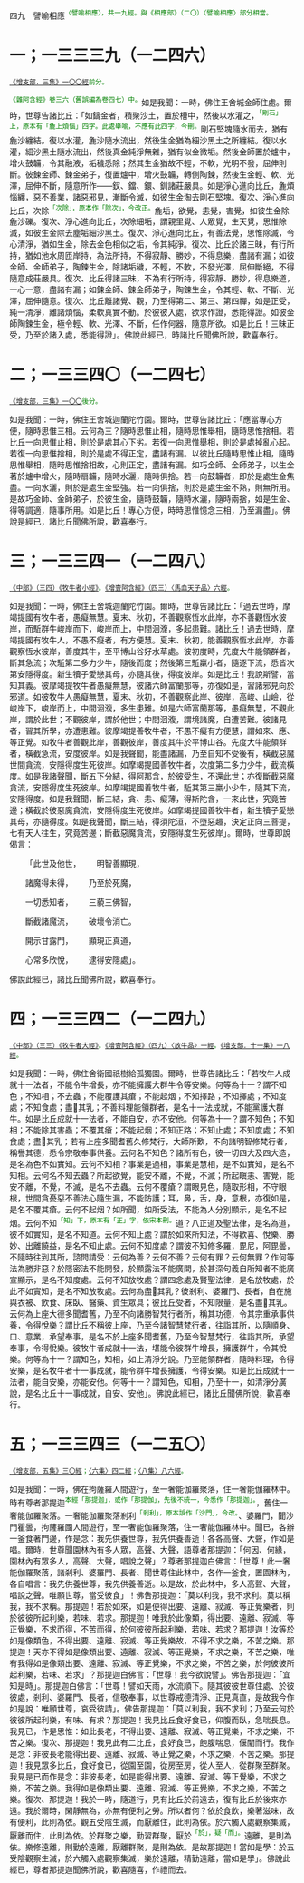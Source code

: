 四九　譬喻相應<sup><font color="green">〈譬喻相應〉，共一九經。與《相應部》（二〇）〈譬喻相應〉部分相當。</font></sup>

# 一；一三三三九（一二四六）

<sup><font color="green">[《增支部．三集》一〇〇經](https://github.com/gwsice/buddhism/blob/master/%E6%97%A9%E6%9C%9F/%E5%8D%97%E4%BC%A0%E5%A2%9E%E6%94%AF%E9%83%A8/04%20%E4%B8%89%E9%9B%86%E7%BB%AD%203.md#100)前分。</font></sup>

<sup><font color="green">《雜阿含經》卷三六（舊誤編為卷四七）中。</font></sup>如是我聞：一時，佛住王舍城金師住處。爾時，世尊告諸比丘：「如鑄金者，積聚沙土，置於槽中，然後以水灌之，<sup><font color="green">「剛石」上，原本有「麁上煩惱」四字。此處舉喻，不應有此四字，今刪。</font></sup>剛石堅塊隨水而去，猶有麁沙纏結。復以水灌，麁沙隨水流出，然後生金猶為細沙黑土之所纏結。復以水灌，細沙黑土隨水流出，然後真金純淨無雜，猶有似金微垢。然後金師置於爐中，增火鼓韛，令其融液，垢穢悉除；然其生金猶故不輕，不軟，光明不發，屈伸則斷。彼鍊金師、鍊金弟子，復置爐中，增火鼓韛，轉側陶鍊，然後生金輕、軟、光澤，屈伸不斷，隨意所作——釵、鐺、鐶、釧諸莊嚴具。如是淨心進向比丘，麁煩惱纏，惡不善業，諸惡邪見，漸斷令滅，如彼生金淘去剛石堅塊。復次、淨心進向比丘，次除<sup><font color="green">「次除」，原本作「除次」，今改正。</font></sup>麁垢，欲覺，恚覺，害覺，如彼生金除麁沙礫。復次、淨心進向比丘，次除細垢，謂親里覺、人眾覺，生天覺，思惟除滅，如彼生金除去塵垢細沙黑土。復次、淨心進向比丘，有善法覺，思惟除滅，令心清淨，猶如生金，除去金色相似之垢，令其純淨。復次、比丘於諸三昧，有行所持，猶如池水周匝岸持，為法所持，不得寂靜、勝妙，不得息樂，盡諸有漏；如彼金師、金師弟子，陶鍊生金，除諸垢穢，不輕，不軟，不發光澤，屈伸斷絕，不得隨意成莊嚴具。復次、比丘得諸三昧，不為有行所持，得寂靜、勝妙，得息樂道，一心一意，盡諸有漏；如鍊金師、鍊金師弟子，陶鍊生金，令其輕、軟、不斷、光澤，屈伸隨意。復次、比丘離諸覺、觀，乃至得第二、第三、第四禪，如是正受，純一清淨，離諸煩惱，柔軟真實不動。於彼彼入處，欲求作證，悉能得證。如彼金師陶鍊生金，極令輕、軟、光澤、不斷，任作何器，隨意所欲。如是比丘！三昧正受，乃至於諸入處，悉能得證」。佛說此經已，時諸比丘聞佛所說，歡喜奉行。

# 二；一三三四〇（一二四七）

<sup><font color="green">[《增支部．三集》一〇〇](https://github.com/gwsice/buddhism/blob/master/%E6%97%A9%E6%9C%9F/%E5%8D%97%E4%BC%A0%E5%A2%9E%E6%94%AF%E9%83%A8/04%20%E4%B8%89%E9%9B%86%E7%BB%AD%203.md#100)後分。</font></sup>

如是我聞：一時，佛住王舍城迦蘭陀竹園。爾時，世尊告諸比丘：「應當專心方便，隨時思惟三相。云何為三？隨時思惟止相，隨時思惟舉相，隨時思惟捨相。若比丘一向思惟止相，則於是處其心下劣。若復一向思惟舉相，則於是處掉亂心起。若復一向思惟捨相，則於是處不得正定，盡諸有漏。以彼比丘隨時思惟止相，隨時思惟舉相，隨時思惟捨相故，心則正定，盡諸有漏。如巧金師、金師弟子，以生金著於爐中增火，隨時扇韛，隨時水灑，隨時俱捨。若一向鼓韛者，即於是處生金焦盡。一向水灑，則於是處生金堅強。若一向俱捨，則於是處生金不熟，則無所用。是故巧金師、金師弟子，於彼生金，隨時鼓韛，隨時水灑，隨時兩捨，如是生金、得等調適，隨事所用。如是比丘！專心方便，時時思惟憶念三相，乃至漏盡」。佛說是經已，諸比丘聞佛所說，歡喜奉行。

# 三；一三三四一（一二四八）

<sup><font color="green">[《中部》（三四）《牧牛者小經》](https://github.com/gwsice/buddhism/blob/master/%E6%97%A9%E6%9C%9F/%E5%8D%97%E4%BC%A0%E4%B8%AD%E9%83%A8/034%20%E7%89%A7%E7%89%9B%E8%80%85%E5%B0%8F%E7%BB%8F.md)。[《增壹阿含經》（四三）〈馬血天子品〉六經](https://github.com/gwsice/buddhism/blob/master/%E6%97%A9%E6%9C%9F/%E5%A2%9E%E4%B8%80%E9%98%BF%E5%90%AB%E7%BB%8F/39.md#43_6)。</font></sup>

如是我聞：一時，佛住王舍城迦蘭陀竹園。爾時，世尊告諸比丘：「過去世時，摩竭提國有牧牛者，愚癡無慧。夏末、秋初，不善觀察恆水此岸，亦不善觀恆水彼岸，而駈群牛峻岸而下，峻岸而上，中間洄澓，多起患難。諸比丘！過去世時，摩竭提國有牧牛人，不愚不癡者，有方便慧。夏末、秋初，能善觀察恆水此岸，亦善觀察恆水彼岸，善度其牛，至平博山谷好水草處。彼初度時，先度大牛能領群者，斷其急流；次駈第二多力少牛，隨後而度；然後第三駈羸小者，隨逐下流，悉皆次第安隱得度。新生犢子愛戀其母，亦隨其後，得度彼岸。如是比丘！我說斯譬，當知其義。彼摩竭提牧牛者愚癡無慧，彼諸六師富蘭那等，亦復如是，習諸邪見向於邪道。如彼牧牛人愚癡無慧，夏末、秋初，不善觀察此岸、彼岸，高峻、山嶮，從峻岸下，峻岸而上，中間洄澓，多生患難。如是六師富蘭那等，愚癡無慧，不觀此岸，謂於此世；不觀彼岸，謂於他世；中間洄澓，謂境諸魔，自遭苦難。彼諸見者，習其所學，亦遭患難。彼摩竭提善牧牛者，不愚不癡有方便慧，謂如來、應、等正覺。如牧牛者善觀此岸，善觀彼岸，善度其牛於平博山谷。先度大牛能領群者，橫截急流，安度彼岸。如是我聲聞，能盡諸漏，乃至自知不受後有，橫截惡魔世間貪流，安隱得度生死彼岸。如摩竭提國善牧牛者，次度第二多力少牛，截流橫度。如是我諸聲聞，斷五下分結，得阿那含，於彼受生，不還此世；亦復斷截惡魔貪流，安隱得度生死彼岸。如摩竭提國善牧牛者，駈其第三羸小少牛，隨其下流，安隱得度。如是我聲聞，斷三結，貪、恚、癡薄，得斯陀含，一來此世，究竟苦邊；橫截於彼惡魔貪流，安隱得度生死彼岸。如摩竭提國善牧牛者，新生犢子愛戀其母，亦隨得度。如是我聲聞，斷三結，得須陀洹，不墮惡趣，決定正向三菩提，七有天人往生，究竟苦邊；斷截惡魔貪流，安隱得度生死彼岸」。爾時，世尊即說偈言：

&emsp;&emsp;「此世及他世，&emsp;&emsp;明智善顯現，

&emsp;&emsp;諸魔得未得，&emsp;&emsp;乃至於死魔，

&emsp;&emsp;一切悉知者，&emsp;&emsp;三藐三佛智，

&emsp;&emsp;斷截諸魔流，&emsp;&emsp;破壞令消亡。

&emsp;&emsp;開示甘露門，&emsp;&emsp;顯現正真道，

&emsp;&emsp;心常多欣悅，&emsp;&emsp;逮得安隱處」。

佛說此經已，諸比丘聞佛所說，歡喜奉行。

# 四；一三三四二（一二四九）

<sup><font color="green">[《中部》（三三）《牧牛者大經》](https://github.com/gwsice/buddhism/blob/master/%E6%97%A9%E6%9C%9F/%E5%8D%97%E4%BC%A0%E4%B8%AD%E9%83%A8/033%20%E7%89%A7%E7%89%9B%E8%80%85%E5%A4%A7%E7%BB%8F.md)。[《增壹阿含經》（四九）〈放牛品〉一經](https://github.com/gwsice/buddhism/blob/master/%E6%97%A9%E6%9C%9F/%E5%A2%9E%E4%B8%80%E9%98%BF%E5%90%AB%E7%BB%8F/46.md#49_1)。[《增支部．十一集》一八經](https://github.com/gwsice/buddhism/blob/master/%E6%97%A9%E6%9C%9F/%E5%8D%97%E4%BC%A0%E5%A2%9E%E6%94%AF%E9%83%A8/28%20%E5%8D%81%E4%B8%80%E9%9B%86%203.md#18)。</font></sup>

如是我聞：一時，佛住舍衛國祇樹給孤獨園。爾時，世尊告諸比丘：「若牧牛人成就十一法者，不能令牛增長，亦不能擁護大群牛令等安樂。何等為十一？謂不知色；不知相；不去蟲；不能覆護其瘡；不能起烟；不知擇路；不知擇處；不知度處；不知食處；盡𤛓其乳；不善料理能領群者，是名十一法成就，不能黨護大群牛。如是比丘成就十一法者，不能自安，亦不安他。何等為十一？謂不知色；不知相；不能除其害蟲；不覆其瘡；不能起烟；不知正路；不知止處；不知度處；不知食處；盡𤛓其乳；若有上座多聞耆舊久修梵行，大師所歎，不向諸明智修梵行者，稱譽其德，悉令宗敬奉事供養。云何名不知色？諸所有色，彼一切四大及四大造，是名為色不如實知。云何不知相？事業是過相，事業是慧相，是不如實知，是名不知相。云何名不知去蟲？所起欲覺，能安不離，不覺，不滅；所起瞋恚、害覺，能安不離，不覺，不滅，是名不去蟲。云何不覆瘡？謂眼見色，隨取形相，不守眼根，世間貪憂惡不善法心隨生漏，不能防護；耳，鼻，舌，身，意根，亦復如是，是名不覆其瘡。云何不起烟？如所聞，如所受法，不能為人分別顯示，是名不起烟。云何不知<sup><font color="green">「知」下，原本有「正」字，依宋本刪。</font></sup>道？八正道及聖法律，是名為道，彼不如實知，是名不知道。云何不知止處？謂於如來所知法，不得歡喜、悅樂、勝妙、出離饒益，是名不知止處。云何不知度處？謂彼不知修多羅，毘尼，阿毘曇，不隨時往到其所，諮問請受：云何為善？云何不善？云何有罪？云何無罪？作何等法為勝非惡？於隱密法不能開發，於顯露法不能廣問，於甚深句義自所知者不能廣宣顯示，是名不知度處。云何不知放牧處？謂四念處及賢聖法律，是名放牧處，於此不如實知，是名不知放牧處。云何為盡𤛓其乳？彼剎利、婆羅門、長者，自在施與衣被、飲食、床臥、醫藥、資生眾具；彼比丘受者，不知限量，是名盡𤛓其乳。云何為上座大德多聞耆舊，乃至不向諸勝智梵行者所，稱其功德，令其宗重承事供養，令得悅樂？謂比丘不稱彼上座，乃至今諸智慧梵行者，往詣其所，以隨順身、口、意業，承望奉事，是名不於上座多聞耆舊，乃至令智慧梵行，往詣其所，承望奉事，令得悅樂。彼牧牛者成就十一法，堪能令彼群牛增長，擁護群牛，令其悅樂。何等為十一？謂知色，知相，如上清淨分說。乃至能領群者，隨時料理，令得安樂，是名牧牛者十一事成就，能令群牛增長擁護，令得安樂。如是比丘成就十一法者，能自安樂，亦能安他。何等十一？謂知色，知相，乃至十一，如清淨分廣說，是名比丘十一事成就，自安、安他」。佛說此經已，諸比丘聞佛所說，歡喜奉行。

# 五；一三三四三（一二五〇）

<sup><font color="green">[《增支部．五集》三〇經](https://github.com/gwsice/buddhism/blob/master/%E6%97%A9%E6%9C%9F/%E5%8D%97%E4%BC%A0%E5%A2%9E%E6%94%AF%E9%83%A8/09%20%E4%BA%94%E9%9B%86%202.md#30)；[〈六集〉四二經](https://github.com/gwsice/buddhism/blob/master/%E6%97%A9%E6%9C%9F/%E5%8D%97%E4%BC%A0%E5%A2%9E%E6%94%AF%E9%83%A8/13%20%E5%85%AD%E9%9B%86%204.md#42)；[〈八集〉八六經](https://github.com/gwsice/buddhism/blob/master/%E6%97%A9%E6%9C%9F/%E5%8D%97%E4%BC%A0%E5%A2%9E%E6%94%AF%E9%83%A8/20%20%E5%85%AB%E9%9B%86%E7%BB%AD%203-3.md#86)。</font></sup>

如是我聞：一時，佛在拘薩羅人間遊行，至一奢能伽羅聚落，住一奢能伽羅林中。時有尊者那提迦<sup><font color="green">本經「那提迦」，或作「那提伽」，先後不統一，今悉作「那提迦」。</font></sup>，舊住一奢能伽羅聚落。一奢能伽羅聚落剎利<sup><font color="green">「剎利」，原本誤作「沙門」，今改。</font></sup>、婆羅門，聞沙門瞿曇，拘薩羅國人間遊行，至一奢能伽羅聚落，住一奢能伽羅林中。聞已，各辦一釜食著門邊，作是念：我先供養世尊，我先供養善逝！各各高聲、大聲，作如是唱。爾時，世尊聞園林內有多人眾，高聲、大聲，語尊者那提迦：「何因、何緣，園林內有眾多人，高聲、大聲，唱說之聲」？尊者那提迦白佛言：「世尊！此一奢能伽羅聚落，諸剎利、婆羅門、長者、聞世尊住此林中，各作一釜食，置園林內，各自唱言：我先供養世尊，我先供養善逝。以是故，於此林中，多人高聲、大聲，唱說之聲。唯願世尊，當受彼食」！佛告那提迦：「莫以利我，我不求利。莫以稱我，我不求稱。那提迦！若於如來，如是便得出要、遠離、寂滅、等正覺樂者，則於彼彼所起利樂，若味、若求。那提迦！唯我於此像類，得出要、遠離、寂滅、等正覺樂，不求而得，不苦而得，於何彼彼所起利樂，若味、若求？那提迦！汝等於如是像類色，不得出要、遠離、寂滅、等正覺樂故，不得不求之樂，不苦之樂。那提迦！天亦不得如是像類出要、遠離、寂滅、等正覺樂，不求之樂，不苦之樂，唯有我得如是像類出要、遠離、寂滅、等正覺樂，不求之樂，不苦之樂，於何彼彼所起利樂，若味、若求」？那提迦白佛言：「世尊！我今欲說譬」。佛告那提迦：「宜知是時」。那提迦白佛言：「世尊！譬如天雨，水流順下。隨其彼彼世尊住處、於彼彼處，剎利、婆羅門、長者，信敬奉事，以世尊戒德清淨、正見真直，是故我今作如是說：唯願世尊，哀受彼請」。佛告那提迦：「莫以利我，我不求利；乃至云何於彼彼所起利樂，有味、有求？那提迦！我見比丘食好食已，仰腹而臥，急喘長息。我見已，作是思惟：如此長老，不得出要、遠離、寂滅、等正覺樂，不求之樂，不苦之樂。復次、那提迦！我見此有二比丘，食好食已，飽腹喘息，偃闡而行。我作是念：非彼長老能得出要、遠離、寂滅、等正覺之樂，不求之樂，不苦之樂。那提迦！我見眾多比丘，食好食已，從園至園，從房至房，從人至人，從群聚至群聚。我見是已而作是念：非彼長老，如是能得出要、遠離、寂滅、等正覺樂，不求之樂，不苦之樂。我得如是像類出要、遠離、寂滅、等正覺樂，不求之樂，不苦之樂。復次、那提迦！我於一時，隨道行，見有比丘於前遠去，復有比丘於後來亦遠。我於爾時，閑靜無為，亦無有便利之勞。所以者何？依於食飲，樂著滋味，故有便利，此則為依。觀五受陰生滅，而厭離住，此則為依。於六觸入處觀察集滅，厭離而住，此則為依。於群聚之樂，勤習群聚，厭於<sup><font color="green">「於」，疑「而」。</font></sup>遠離，是則為依。樂修遠離，則勤於遠離，厭離群聚，是則為依。是故那提迦！當如是學：於五受陰觀察生滅，於六觸入處觀察集滅，樂於遠離，精勤遠離，當如是學」。佛說此經已，尊者那提迦聞佛所說，歡喜隨喜，作禮而去。